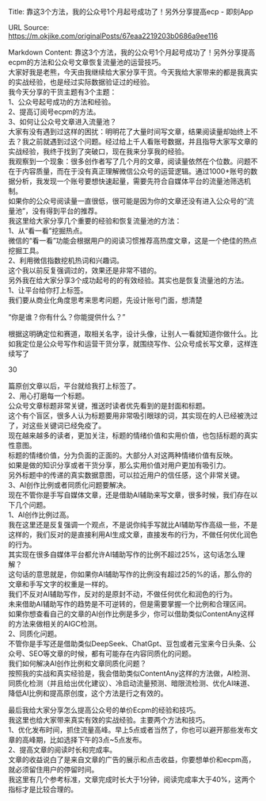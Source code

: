 Title: 靠这3个方法，我的公众号1个月起号成功了！另外分享提高ecp - 即刻App

URL Source: https://m.okjike.com/originalPosts/67eaa2219203b0686a9ee116

Markdown Content:
靠这3个方法，我的公众号1个月起号成功了！另外分享提高ecpm的方法和公众号文章恢复流量池的运营技巧。  
大家好我是老熊，今天由我继续给大家分享干货。今天我给大家带来的都是我真实的实战经验，也是经过实际数据验证过的经验。  
我今天分享的干货主题有3个主题：  
1、公众号起号成功的方法和经验。  
2、提高订阅号ecpm的方法。  
3、如何让公众号文章进入流量池？  
大家有没有遇到过这样的困扰：明明花了大量时间写文章，结果阅读量却始终上不去？我之前就遇到过这个问题。经过给上千人看账号数据，并且指导大家写文章的实战经验，我终于找到了突破口，现在我来分享我的经验。  
我观察到一个现象：很多创作者写了几个月的文章，阅读量依然在个位数。问题不在于内容质量，而在于没有真正理解微信公众号的运营逻辑。通过1000+账号的数据分析，我发现一个账号要想快速起量，需要先符合自媒体平台的流量池筛选机制。  
如果你的公众号阅读量一直很低，很可能是因为你的文章还没有进入公众号的“流量池”，没有得到平台的推荐。  
我这里给大家分享几个重要的经验和恢复流量池的方法：  
1、从“看一看”挖掘热点。  
微信的“看一看”功能会根据用户的阅读习惯推荐高热度文章，这是一个绝佳的热点挖掘工具。  
2、利用微信指数挖机热词和兴趣词。  
这个我以前反复强调过的，效果还是非常不错的。  
另外我在给大家分享3个成功起号的的有效经验。其实也是恢复流量池的方法。  
1、让平台给你打上标签。  
我们要从商业化角度思考来思考问题，先设计账号门面，想清楚

“你是谁？你有什么？你能提供什么？”

根据这明确定位和赛道，取相关名字，设计头像，让别人一看就知道你做什么。比如我定位是公众号写作和运营干货分享，就围绕写作、公众号成长写文章，这样连续写了

30

篇原创文章以后，平台就给我打上标签了。  
2、用心打磨每一个标题。  
公众号文章标题非常关键，推送时读者优先看到的是封面和标题。  
这个有个盲区，很多人认为标题要用非常吸引眼球的词，其实现在的人已经被洗过了，对这些关键词已经免疫了。  
现在越来越多的读者，更加关注，标题的情绪价值和实用价值，也包括标题的真实性意图。  
标题的情绪价值，分为负面的正面的。大部分人对这两种情绪价值有反映。  
如果是做的知识分享或者干货分享，那么实用价值对用户更加有吸引力。  
另外标题中的传递的真实数据意图，可以拉近用户的信任感，这个非常关键。  
3、AI创作比例或者同质化问题要解决。  
现在不管你是手写自媒体文章，还是借助AI辅助来写文章，很多时候，我们存在以下几个问题。  
1、AI创作比例过高。  
我在这里还是反复强调一个观点，不是说你纯手写就比AI辅助写作高级一些，不是这样的，我们反对的是直接利用AI生成文章，直接发布的行为，不做任何优化润色的行为。  
其实现在很多自媒体平台都允许AI辅助写作的比例不超过25%，这句话怎么理解？  
这句话的意思就是，你如果你AI辅助写作的比例没有超过25的%的话，那么你的文章和手写文字的权重是一样的。  
我们不反对AI辅助写作，反对的是原封不动，不做任何优化和润色的行为。  
未来借助AI辅助写作的趋势是不可逆转的，但是需要掌握一个比例和合理区间。  
如果你想查看自己的文章的AI创作比例是多少，你可以借助类似ContentAny这样的方法来做相关的AIGC检测。  
2、同质化问题。  
不管你是手写还是借助类似DeepSeek、ChatGpt、豆包或者元宝来今日头条、公众号、SEO等文章的时候，都有可能存在内容同质化的问题。  
我们如何解决AI创作比例和文章同质化问题？  
按照我的实战和真实经验是，我会借助类似ContentAny这样的方法做，AI检测、同质化检测（并且给出优化建议）、冷启动流量预测、暗限流检测、优化AI味道、降低AI比例和提高原创度，这个方法是行之有效的。

最后我给大家分享怎么提高公众号的单价Ecpm的经验和技巧。  
我这里也给大家带来真实有效的实战经验。主要两个方法和技巧。  
1、优化发布时间，抓住流量高峰。早上5点或者当然了，你也可以避开那些发布文章的高峰期，比如选择下午的3点~5点发布。  
2、提高文章的阅读时长和完成率。  
文章的收益说白了是来自文章的广告的展示和点击收益，你要想单价和ecpm高，就必须留住用户的停留时间。  
我这里有几个参考标准，文章完成时长大于1分钟，阅读完成率大于40%，这两个指标才是比较合理的。
